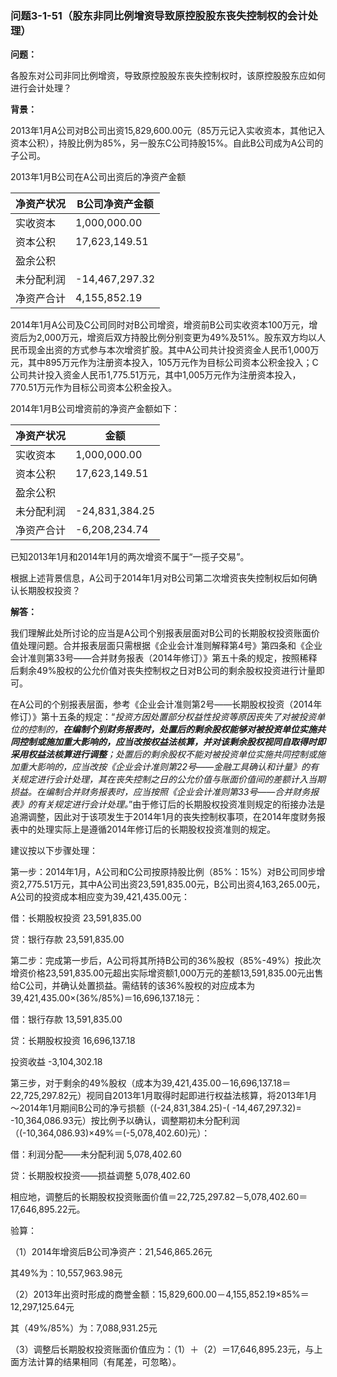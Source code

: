 ### 问题3-1-51（股东非同比例增资导致原控股股东丧失控制权的会计处理）

**问题：**

各股东对公司非同比例增资，导致原控股股东丧失控制权时，该原控股股东应如何进行会计处理？

**背景：**

2013年1月A公司对B公司出资15,829,600.00元（85万元记入实收资本，其他记入资本公积），持股比例为85%，另一股东C公司持股15%。自此B公司成为A公司的子公司。

2013年1月B公司在A公司出资后的净资产金额

| 净资产状况 | B公司净资产金额 |
|------------|-----------------|
| 实收资本   | 1,000,000.00    |
| 资本公积   | 17,623,149.51   |
| 盈余公积   |                 |
| 未分配利润 | -14,467,297.32  |
| 净资产合计 | 4,155,852.19    |

2014年1月A公司及C公司同时对B公司增资，增资前B公司实收资本100万元，增资后为2,000万元，增资后双方持股比例分别变更为49%及51%。股东双方均以人民币现金出资的方式参与本次增资扩股。其中A公司共计投资资金人民币1,000万元，其中895万元作为注册资本投入，105万元作为目标公司资本公积金投入；C公司共计投入资金人民币1,775.51万元，其中1,005万元作为注册资本投入，770.51万元作为目标公司资本公积金投入。

2014年1月B公司增资前的净资产金额如下：

| 净资产状况 | 金额           |
|------------|----------------|
| 实收资本   | 1,000,000.00   |
| 资本公积   | 17,623,149.51  |
| 盈余公积   |                |
| 未分配利润 | -24,831,384.25 |
| 净资产合计 | -6,208,234.74  |

已知2013年1月和2014年1月的两次增资不属于“一揽子交易”。

根据上述背景信息，A公司于2014年1月对B公司第二次增资丧失控制权后如何确认长期股权投资？

**解答：**

我们理解此处所讨论的应当是A公司个别报表层面对B公司的长期股权投资账面价值处理问题。合并报表层面只需根据《企业会计准则解释第4号》第四条和《企业会计准则第33号——合并财务报表（2014年修订）》第五十条的规定，按照稀释后剩余49%股权的公允价值对丧失控制权之日对B公司的剩余股权投资进行计量即可。

在A公司的个别报表层面，参考《企业会计准则第2号——长期股权投资（2014年修订）》第十五条的规定：“*投资方因处置部分权益性投资等原因丧失了对被投资单位的控制的，***在编制个别财务报表时，处置后的剩余股权能够对被投资单位实施共同控制或施加重大影响的，应当改按权益法核算，并对该剩余股权视同自取得时即采用权益法核算进行调整***；处置后的剩余股权不能对被投资单位实施共同控制或施加重大影响的，应当改按《企业会计准则第22号——金融工具确认和计量》的有关规定进行会计处理，其在丧失控制之日的公允价值与账面价值间的差额计入当期损益。在编制合并财务报表时，应当按照《企业会计准则第33号——合并财务报表》的有关规定进行会计处理。*”由于修订后的长期股权投资准则规定的衔接办法是追溯调整，因此对于该项发生于2014年1月的丧失控制权事项，在2014年度财务报表中的处理实际上是遵循2014年修订后的长期股权投资准则的规定。

建议按以下步骤处理：

第一步：2014年1月，A公司和C公司按原持股比例（85%：15%）对B公司同步增资2,775.51万元，其中A公司出资23,591,835.00元，B公司出资4,163,265.00元，A公司的投资成本相应变为39,421,435.00元：

借：长期股权投资 23,591,835.00

贷：银行存款 23,591,835.00

第二步：完成第一步后，A公司将其所持B公司的36%股权（85%-49%）按此次增资价格23,591,835.00元超出实际增资额1,000万元的差额13,591,835.00元出售给C公司，并确认处置损益。需结转的该36%股权的对应成本为39,421,435.00×(36%/85%)＝16,696,137.18元：

借：银行存款 13,591,835.00

贷：长期股权投资 16,696,137.18

投资收益 -3,104,302.18

第三步，对于剩余的49%股权（成本为39,421,435.00－16,696,137.18＝22,725,297.82元）视同自2013年1月取得时起即进行权益法核算，将2013年1月～2014年1月期间B公司的净亏损额（(-24,831,384.25)-(
\-14,467,297.32)=
\-10,364,086.93元）按比例予以确认，调整期初未分配利润（(-10,364,086.93)×49%＝(-5,078,402.60)元）：

借：利润分配——未分配利润 5,078,402.60

贷：长期股权投资——损益调整 5,078,402.60

相应地，调整后的长期股权投资账面价值＝22,725,297.82－5,078,402.60＝17,646,895.22元。

验算：

（1）2014年增资后B公司净资产：21,546,865.26元

其49%为：10,557,963.98元

（2）2013年出资时形成的商誉金额：15,829,600.00－4,155,852.19×85%＝12,297,125.64元

其（49%/85%）为：7,088,931.25元

（3）调整后长期股权投资账面价值应为：（1）＋（2）＝17,646,895.23元，与上面方法计算的结果相同（有尾差，可忽略）。